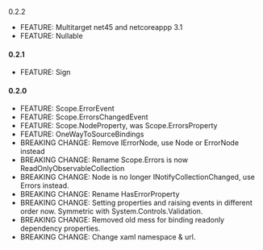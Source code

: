 0.2.2
* FEATURE: Multitarget net45 and netcoreappp 3.1
* FEATURE: Nullable

#### 0.2.1
* FEATURE: Sign

#### 0.2.0
* FEATURE: Scope.ErrorEvent
* FEATURE: Scope.ErrorsChangedEvent
* FEATURE: Scope.NodeProperty, was Scope.ErrorsProperty
* FEATURE: OneWayToSourceBindings
* BREAKING CHANGE: Remove IErrorNode, use Node or ErrorNode instead
* BREAKING CHANGE: Rename Scope.Errors is now ReadOnlyObservableCollection<ValidationError>
* BREAKING CHANGE: Node is no longer INotifyCollectionChanged, use Errors instead.
* BREAKING CHANGE: Rename HasErrorProperty
* BREAKING CHANGE: Setting properties and raising events in different order now. Symmetric with System.Controls.Validation.
* BREAKING CHANGE: Removed old mess for binding readonly dependency properties.
* BREAKING CHANGE: Change xaml namespace & url.